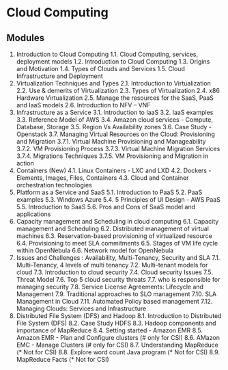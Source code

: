 # Cloud Computing

## Modules 

1. Introduction to Cloud Computing
    1.1. Cloud Computing, services, deployment models
    1.2. Introduction to Cloud Computing
    1.3. Origins and Motivation
    1.4. Types of Clouds and Services
    1.5. Cloud Infrastructure and Deployment
2. Virtualization Techniques and Types
    2.1. Introduction to Virtualization
    2.2. Use & demerits of Virtualization
    2.3. Types of Virtualization
    2.4. x86 Hardware Virtualization
    2.5. Manage the resources for the SaaS, PaaS and IaaS models
    2.6. Introduction to NFV – VNF
3. Infrastructure as a Service
    3.1. Introduction to IaaS
    3.2. IaaS examples
    3.3. Reference Model of AWS
    3.4. Amazon cloud services - Compute, Database, Storage
    3.5. Region Vs Availability zones
    3.6. Case Study - Openstack
    3.7. Managing Virtual Resources on the Cloud: Provisioning and Migration
    3.7.1. Virtual Machine Provisioning and Manageability
    3.7.2. VM Provisioning Process
    3.7.3. Virtual Machine Migration Services
    3.7.4. Migrations Techniques
    3.7.5. VM Provisioning and Migration in action
4. Containers (New)
    4.1. Linux Containers - LXC and LXD
    4.2. Dockers - Elements, Images, Files, Containers
    4.3. Cloud and Container orchestration technologies
5. Platform as a Service and SaaS
    5.1. Introduction to PaaS
    5.2. PaaS examples
    5.3. Windows Azure
    5.4. 5 Principles of UI Design - AWS PaaS
    5.5. Introduction to SaaS
    5.6. Pros and Cons of SaaS model and applications
6. Capacity management and Scheduling in cloud computing
    6.1. Capacity management and Scheduling
    6.2. Distributed management of virtual machines
    6.3. Reservation-based provisioning of virtualized resource
    6.4. Provisioning to meet SLA commitments
    6.5. Stages of VM life cycle within OpenNebula
    6.6. Network model for OpenNebula
7. Issues and Challenges : Availability, Multi-Tenancy, Security and SLA
    7.1. Multi-Tenancy, 4 levels of multi tenancy
    7.2. Multi-tenant models for cloud
    7.3. Introduction to cloud security
    7.4. Cloud security Issues
    7.5. Threat Model
    7.6. Top 5 cloud security threats
    7.7. who is responsible for managing security
    7.8. Service License Agreements: Lifecycle and Management
    7.9. Traditional approaches to SLO management
    7.10. SLA Management in Cloud
    7.11. Automated Policy based management
    7.12. Managing Clouds: Services and Infrastructure
8. Distributed File System (DFS) and Hadoop
    8.1. Introduction to Distributed File System (DFS)
    8.2. Case Study HDFS
    8.3. Hadoop components and importance of MapReduce
    8.4. Setting started - Amazon EMR
    8.5. Amazon EMR - Plan and Configure clusters (# only for CSI)
    8.6. AMazon EMC - Manage Clusters (# only for CSI)
    8.7. Understanding MapReduce (* Not for CSI)
    8.8. Explore word count Java program (* Not for CSI)
    8.9. MapReduce Facts (* Not for CSI)
 